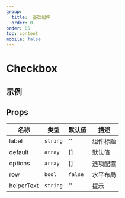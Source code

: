 ```yaml
---
group:
  title:  基础组件
  order: 0
order: 05
toc: content
mobile: false
---
```


# Checkbox


## 示例

<code src="./examples/Checkbox" compact background="#fff"></code>


## Props

| 名称       | 类型     | 默认值  | 描述     |
| ---------- | -------- | ------- | -------- |
| label      | `string` | ''      | 组件标题 |
| default    | `array`  | []      | 默认值   |
| options    | `array`  | []      | 选项配置 |
| row        | `bool`   | `false` | 水平布局 |
| helperText | `string` | ''      | 提示     |
